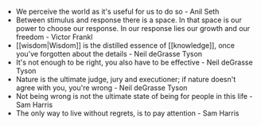 - We perceive the world as it's useful for us to do so - Anil Seth
- Between stimulus and response there is a space. In that space is our power to choose our response. In our response lies our growth and our freedom - Victor Frankl
- [[wisdom|Wisdom]] is the distilled essence of [[knowledge]], once you've forgotten about the details - Neil deGrasse Tyson
- It's not enough to be right, you also have to be effective - Neil deGrasse Tyson
- Nature is the ultimate judge, jury and executioner; if nature doesn't agree with you, you're wrong - Neil deGrasse Tyson
- Not being wrong is not the ultimate state of being for people in this life - Sam Harris
- The only way to live without regrets, is to pay attention - Sam Harris

